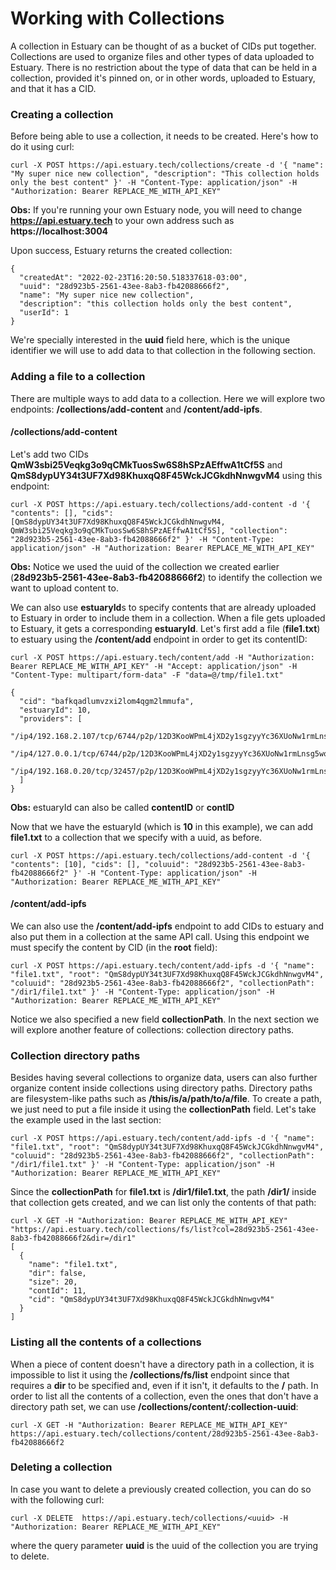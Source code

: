 # Working with Collections
A collection in Estuary can be thought of as a bucket of CIDs put together. Collections are used to organize files and other types of data uploaded to Estuary. There is no restriction about the type of data that can be held in a collection, provided it's pinned on, or in other words, uploaded to Estuary, and that it has a CID.

### Creating a collection
Before being able to use a collection, it needs to be created. Here's how to do it using curl:
```
curl -X POST https://api.estuary.tech/collections/create -d '{ "name": "My super nice new collection", "description": "This collection holds only the best content" }' -H "Content-Type: application/json" -H "Authorization: Bearer REPLACE_ME_WITH_API_KEY"
```
**Obs:** If you're running your own Estuary node, you will need to change **https://api.estuary.tech** to your own address such as **https://localhost:3004**

Upon success, Estuary returns the created collection:
```
{
  "createdAt": "2022-02-23T16:20:50.518337618-03:00",
  "uuid": "28d923b5-2561-43ee-8ab3-fb42088666f2",
  "name": "My super nice new collection",
  "description": "this collection holds only the best content",
  "userId": 1
}
```
We're specially interested in the **uuid** field here, which is the unique identifier we will use to add data to that collection in the following section.


### Adding a file to a collection
There are multiple ways to add data to a collection. Here we will explore two endpoints: **/collections/add-content** and **/content/add-ipfs**.

#### /collections/add-content
Let's add two CIDs **QmW3sbi25Veqkg3o9qCMkTuosSw6S8hSPzAEffwA1tCf5S** and **QmS8dypUY34t3UF7Xd98KhuxqQ8F45WckJCGkdhNnwgvM4** using this endpoint:
```
curl -X POST https://api.estuary.tech/collections/add-content -d '{ "contents": [], "cids": [QmS8dypUY34t3UF7Xd98KhuxqQ8F45WckJCGkdhNnwgvM4, QmW3sbi25Veqkg3o9qCMkTuosSw6S8hSPzAEffwA1tCf5S], "collection": "28d923b5-2561-43ee-8ab3-fb42088666f2" }' -H "Content-Type: application/json" -H "Authorization: Bearer REPLACE_ME_WITH_API_KEY"
```
**Obs:** Notice we used the uuid of the collection we created earlier (**28d923b5-2561-43ee-8ab3-fb42088666f2**) to identify the collection we want to upload content to.

We can also use **estuaryId**s to specify contents that are already uploaded to Estuary in order to include them in a collection. When a file gets uploaded to Estuary, it gets a corresponding **estuaryId**. Let's first add a file (**file1.txt**) to estuary using the **/content/add** endpoint in order to get its contentID:
```
curl -X POST https://api.estuary.tech/content/add -H "Authorization: Bearer REPLACE_ME_WITH_API_KEY" -H "Accept: application/json" -H "Content-Type: multipart/form-data" -F "data=@/tmp/file1.txt"

{
  "cid": "bafkqadlumvzxi2lom4qgm2lmmufa",
  "estuaryId": 10,
  "providers": [
    "/ip4/192.168.2.107/tcp/6744/p2p/12D3KooWPmL4jXD2y1sgzyyYc36XUoNw1rmLnsg5woPF24vabEVR",
    "/ip4/127.0.0.1/tcp/6744/p2p/12D3KooWPmL4jXD2y1sgzyyYc36XUoNw1rmLnsg5woPF24vabEVR",
    "/ip4/192.168.0.20/tcp/32457/p2p/12D3KooWPmL4jXD2y1sgzyyYc36XUoNw1rmLnsg5woPF24vabEVR"
  ]
}
```
**Obs:** estuaryId can also be called **contentID** or **contID**

Now that we have the estuaryId (which is **10** in this example), we can add **file1.txt** to a collection that we specify with a uuid, as before. 
```
curl -X POST https://api.estuary.tech/collections/add-content -d '{ "contents": [10], "cids": [], "coluuid": "28d923b5-2561-43ee-8ab3-fb42088666f2" }' -H "Content-Type: application/json" -H "Authorization: Bearer REPLACE_ME_WITH_API_KEY"
```

#### /content/add-ipfs
We can also use the **/content/add-ipfs** endpoint to add CIDs to estuary and also put them in a collection at the same API call. Using this endpoint we must specify the content by CID (in the **root** field):
```
curl -X POST https://api.estuary.tech/content/add-ipfs -d '{ "name": "file1.txt", "root": "QmS8dypUY34t3UF7Xd98KhuxqQ8F45WckJCGkdhNnwgvM4", "coluuid": "28d923b5-2561-43ee-8ab3-fb42088666f2", "collectionPath": "/dir1/file1.txt" }' -H "Content-Type: application/json" -H "Authorization: Bearer REPLACE_ME_WITH_API_KEY"
```

Notice we also specified a new field **collectionPath**. In the next section we will explore another feature of collections: collection directory paths.

### Collection directory paths
Besides having several collections to organize data, users can also further organize content inside collections using directory paths. Directory paths are filesystem-like paths such as **/this/is/a/path/to/a/file**. To create a path, we just need to put a file inside it using the **collectionPath** field. Let's take the example used in the last section:
```
curl -X POST https://api.estuary.tech/content/add-ipfs -d '{ "name": "file1.txt", "root": "QmS8dypUY34t3UF7Xd98KhuxqQ8F45WckJCGkdhNnwgvM4", "coluuid": "28d923b5-2561-43ee-8ab3-fb42088666f2", "collectionPath": "/dir1/file1.txt" }' -H "Content-Type: application/json" -H "Authorization: Bearer REPLACE_ME_WITH_API_KEY"
```
Since the **collectionPath** for **file1.txt** is **/dir1/file1.txt**, the path **/dir1/** inside that collection gets created, and we can list only the contents of that path:
```
curl -X GET -H "Authorization: Bearer REPLACE_ME_WITH_API_KEY" "https://api.estuary.tech/collections/fs/list?col=28d923b5-2561-43ee-8ab3-fb42088666f2&dir=/dir1"
[
  {
    "name": "file1.txt",
    "dir": false,
    "size": 20,
    "contId": 11,
    "cid": "QmS8dypUY34t3UF7Xd98KhuxqQ8F45WckJCGkdhNnwgvM4"
  }
]
```

### Listing all the contents of a collections
When a piece of content doesn't have a directory path in a collection, it is impossible to list it using the **/collections/fs/list** endpoint since that requires a **dir** to be specified and, even if it isn't, it defaults to the **/** path. In order to list all the contents of a collection, even the ones that don't have a directory path set, we can use **/collections/content/:collection-uuid**:

```
curl -X GET -H "Authorization: Bearer REPLACE_ME_WITH_API_KEY" https://api.estuary.tech/collections/content/28d923b5-2561-43ee-8ab3-fb42088666f2
```

### Deleting a collection
In case you want to delete a previously created collection, you can do so with the following curl:

```
curl -X DELETE  https://api.estuary.tech/collections/<uuid> -H "Authorization: Bearer REPLACE_ME_WITH_API_KEY"
```

where the query parameter **uuid** is the uuid of the collection you are trying to delete.



























